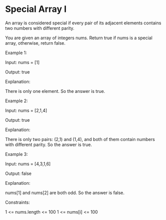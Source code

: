 # Special Array I

An array is considered special if every pair of its adjacent elements contains two numbers with different parity.

You are given an array of integers nums. Return true if nums is a special array, otherwise, return false.

Example 1:

Input: nums = [1]

Output: true

Explanation:

There is only one element. So the answer is true.

Example 2:

Input: nums = [2,1,4]

Output: true

Explanation:

There is only two pairs: (2,1) and (1,4), and both of them contain numbers with different parity. So the answer is true.

Example 3:

Input: nums = [4,3,1,6]

Output: false

Explanation:

nums[1] and nums[2] are both odd. So the answer is false.

Constraints:

1 <= nums.length <= 100
1 <= nums[i] <= 100